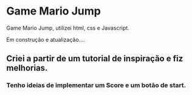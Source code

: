 # Game Mario Jump
Game Mario Jump, utilizei html, css e Javascript.

Em construção e atualização....

## Criei a partir de um tutorial de inspiração e fiz melhorias.
### Tenho ideias de implementar um Score e um botão de start.

